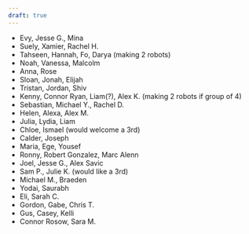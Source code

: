 ```yaml
---
draft: true
---
```



- Evy, Jesse G., Mina
- Suely, Xamier, Rachel H.
- Tahseen, Hannah, Fo, Darya (making 2 robots)
- Noah, Vanessa, Malcolm
- Anna, Rose
- Sloan, Jonah, Elijah
- Tristan, Jordan, Shiv
- Kenny, Connor Ryan, Liam(?), Alex K. (making 2 robots if group of 4)
- Sebastian, Michael Y., Rachel D.
- Helen, Alexa, Alex M.
- Julia, Lydia, Liam
- Chloe, Ismael (would welcome a 3rd)
- Calder, Joseph
- Maria, Ege, Yousef
- Ronny, Robert Gonzalez, Marc Alenn
- Joel, Jesse G., Alex Savic
- Sam P., Julie K. (would like a 3rd)
- Michael M., Braeden
- Yodai, Saurabh
- Eli, Sarah C.
- Gordon, Gabe, Chris T.
- Gus, Casey, Kelli
- Connor Rosow, Sara M.
